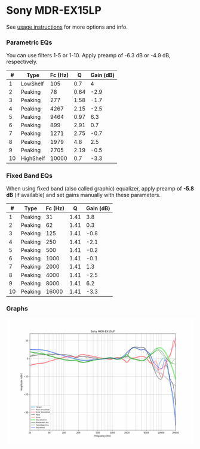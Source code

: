# Sony MDR-EX15LP
See [usage instructions](https://github.com/jaakkopasanen/AutoEq#usage) for more options and info.

### Parametric EQs
You can use filters 1-5 or 1-10. Apply preamp of -6.3 dB or -4.9 dB, respectively.

|   # | Type      |   Fc (Hz) |    Q |   Gain (dB) |
|-----|-----------|-----------|------|-------------|
|   1 | LowShelf  |       105 | 0.7  |         4   |
|   2 | Peaking   |        78 | 0.64 |        -2.9 |
|   3 | Peaking   |       277 | 1.58 |        -1.7 |
|   4 | Peaking   |      4267 | 2.15 |        -2.5 |
|   5 | Peaking   |      9464 | 0.97 |         6.3 |
|   6 | Peaking   |       899 | 2.91 |         0.7 |
|   7 | Peaking   |      1271 | 2.75 |        -0.7 |
|   8 | Peaking   |      1979 | 4.8  |         2.5 |
|   9 | Peaking   |      2705 | 2.19 |        -0.5 |
|  10 | HighShelf |     10000 | 0.7  |        -3.3 |

### Fixed Band EQs
When using fixed band (also called graphic) equalizer, apply preamp of **-5.8 dB** (if available) and set gains manually with these parameters.

|   # | Type    |   Fc (Hz) |    Q |   Gain (dB) |
|-----|---------|-----------|------|-------------|
|   1 | Peaking |        31 | 1.41 |         3.8 |
|   2 | Peaking |        62 | 1.41 |         0.3 |
|   3 | Peaking |       125 | 1.41 |        -0.8 |
|   4 | Peaking |       250 | 1.41 |        -2.1 |
|   5 | Peaking |       500 | 1.41 |        -0.2 |
|   6 | Peaking |      1000 | 1.41 |        -0.1 |
|   7 | Peaking |      2000 | 1.41 |         1.3 |
|   8 | Peaking |      4000 | 1.41 |        -2.5 |
|   9 | Peaking |      8000 | 1.41 |         6.2 |
|  10 | Peaking |     16000 | 1.41 |        -3.3 |

### Graphs
![](./Sony%20MDR-EX15LP.png)
